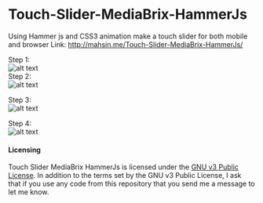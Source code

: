 # Touch-Slider-MediaBrix-HammerJs
Using Hammer js and CSS3 animation make a touch slider for both mobile and browser
Link: http://mahsin.me/Touch-Slider-MediaBrix-HammerJs/

Step 1: <br>
![alt text](http://mahsin-islam.github.io/Touch-Slider-MediaBrix-HammerJs/assets/step1.jpg)
<br>
Step 2: <br>
![alt text](http://mahsin-islam.github.io/Touch-Slider-MediaBrix-HammerJs/assets/step2.jpg)
<br>

Step 3: <br>
![alt text](http://mahsin-islam.github.io/Touch-Slider-MediaBrix-HammerJs/assets/step_3.png)
<br>

Step 4: <br>
![alt text](http://mahsin-islam.github.io/Touch-Slider-MediaBrix-HammerJs/assets/step3.jpg)
<br>

#### Licensing
Touch Slider MediaBrix HammerJs is licensed under the [GNU v3 Public License](https://github.com/mahsin-islam/Touch-Slider-MediaBrix-HammerJs/edit/master/LICENSE).
In addition to the terms set by the GNU v3 Public License, I ask that if you use any code from this repository that you send me a message to let me know.
